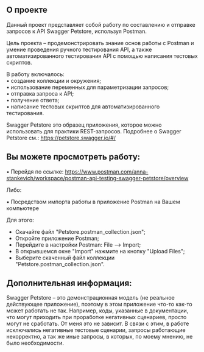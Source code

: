 ## О проекте  
Данный проект представляет собой работу по составлению и отправке запросов к API Swagger Petstore, используя Postman.  

Цель проекта – продемонстрировать знание основ работы с Postman и умение проведения ручного тестирования API, а также автоматизированного тестирования API с помощью написания тестовых скриптов.  

В работу включалось:  
•	создание коллекции и окружения;  
•	использование переменных для параметризации запросов;  
•	отправка запроса к API;  
•	получение ответа;  
•	написание тестовых скриптов для автоматизированного тестирования.  

Swagger Petstore это образец приложения, которое можно использовать для практики REST-запросов. Подробнее о Swagger Petstore см.: https://petstore.swagger.io/#/  
## Вы можете просмотреть работу:  
•	Перейдя по ссылке: https://www.postman.com/anna-stankevich/workspace/postman-api-testing-swagger-petstore/overview   

Либо:  

•	Посредством импорта работы в приложение Postman на Вашем компьютере  

Для этого: 
- Скачайте файл "Petstore.postman_collection.json";
- Откройте приложение Postman;
- Перейдите в настройки Postman: File --> Import; 
- В открывшемся окне "Import" нажмите на кнопку "Upload Files";
- Выберите скаченный файл коллекции "Petstore.postman_collection.json".

## Дополнительная информация:   
Swagger Petstore – это демонстрационная модель (не реальное действующее приложение), поэтому в этом приложение что-то как-то может работать не так. Например, коды, указанные в документации, что могут приходить при проработке негативных сценариев, просто могут не сработать.  От меня это не зависит. В связи с этим, в работе исключались негативные тестовые сценарии, запросы работающие некорректно, а так же иные запросы, в которых, по моему мнению, не было необходимости.
